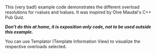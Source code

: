 This (very bad!) example code demonstrates the different overload resolutions 
for rvalues and lvalues. It was inspired by Olve Maudal's C++ Pub Quiz.

_**Don't do this at home, it is exposition only code, not to be used outside this example.**_

You can use Templator (Template Information View) to visualize the respective overloads selected.